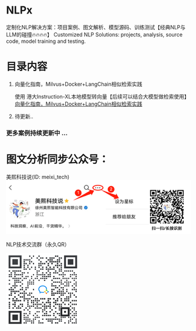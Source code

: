 # NLPx

定制化NLP解决方案：项目案例、图文解析、模型源码、训练测试【经典NLP与LLM的碰撞🔥🔥🔥🔥】
Customized NLP Solutions: projects, analysis, source code, model training and testing.


# 目录内容
1. 向量化指南，Milvus+Docker+LangChain相似检索实践

   使用 港大Instruction-XL本地模型转向量【后续可以结合大模型做检索使用】
   [向量化指南，Milvus+Docker+LangChain相似检索实践](https://www.icnma.com/2023/06/langchainmilvus%e5%90%91%e9%87%8f%e5%ba%93%ef%bc%8c%e9%97%ae%e7%ad%94%e6%90%9c%e7%b4%a2%e5%ae%9e%e8%b7%b5%e6%8c%87%e5%8d%97/ "向量化指南，Milvus+Docker+LangChain相似检索实践")

2. 待更新..

### 更多案例持续更新中 ...




# 图文分析同步公众号：

美熙科技说(ID: meixi_tech)
<img src="https://github.com/chensaics/NLPx/blob/master/pics/%E7%BE%8E%E7%86%99QR.png" alt="公众号QR"/><br/>


NLP技术交流群（永久QR）

<img src="https://github.com/chensaics/NLPx/blob/master/pics/NLP%E6%8A%80%E6%9C%AF%E7%BE%A4%E6%B0%B8%E4%B9%85QR.png" width="200" height="200" alt="NLP交流群"/><br/>

